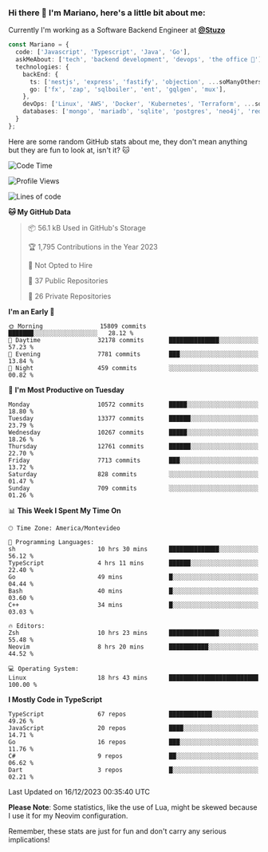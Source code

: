### Hi there 👋 I'm Mariano, here's a little bit about me:

Currently I'm working as a Software Backend Engineer at [**@Stuzo**](https://www.stuzo.com/)

```ts
const Mariano = {
  code: ['Javascript', 'Typescript', 'Java', 'Go'],
  askMeAbout: ['tech', 'backend development', 'devops', 'the office 💼'],
  technologies: {
    backEnd: {
      ts: ['nestjs', 'express', 'fastify', 'objection', ...soManyOthersFrameworks],
      go: ['fx', 'zap', 'sqlboiler', 'ent', 'gqlgen', 'mux'],
    },
    devOps: ['Linux', 'AWS', 'Docker', 'Kubernetes', 'Terraform', ...soManyOthersTools],
    databases: ['mongo', 'mariadb', 'sqlite', 'postgres', 'neo4j', 'redis', ...],
  }
};
```

Here are some random GitHub stats about me, they don't mean anything but they are fun to look at, isn't it? 🐱

<!--START_SECTION:waka-->
![Code Time](http://img.shields.io/badge/Code%20Time-1%2C451%20hrs%2038%20mins-blue)

![Profile Views](http://img.shields.io/badge/Profile%20Views-1-blue)

![Lines of code](https://img.shields.io/badge/From%20Hello%20World%20I%27ve%20Written-12.7%20million%20lines%20of%20code-blue)

**🐱 My GitHub Data** 

> 📦 56.1 kB Used in GitHub's Storage 
 > 
> 🏆 1,795 Contributions in the Year 2023
 > 
> 🚫 Not Opted to Hire
 > 
> 📜 37 Public Repositories 
 > 
> 🔑 26 Private Repositories 
 > 
**I'm an Early 🐤** 

```text
🌞 Morning                15809 commits       ███████░░░░░░░░░░░░░░░░░░   28.12 % 
🌆 Daytime                32178 commits       ██████████████░░░░░░░░░░░   57.23 % 
🌃 Evening                7781 commits        ███░░░░░░░░░░░░░░░░░░░░░░   13.84 % 
🌙 Night                  459 commits         ░░░░░░░░░░░░░░░░░░░░░░░░░   00.82 % 
```
📅 **I'm Most Productive on Tuesday** 

```text
Monday                   10572 commits       █████░░░░░░░░░░░░░░░░░░░░   18.80 % 
Tuesday                  13377 commits       ██████░░░░░░░░░░░░░░░░░░░   23.79 % 
Wednesday                10267 commits       █████░░░░░░░░░░░░░░░░░░░░   18.26 % 
Thursday                 12761 commits       ██████░░░░░░░░░░░░░░░░░░░   22.70 % 
Friday                   7713 commits        ███░░░░░░░░░░░░░░░░░░░░░░   13.72 % 
Saturday                 828 commits         ░░░░░░░░░░░░░░░░░░░░░░░░░   01.47 % 
Sunday                   709 commits         ░░░░░░░░░░░░░░░░░░░░░░░░░   01.26 % 
```


📊 **This Week I Spent My Time On** 

```text
🕑︎ Time Zone: America/Montevideo

💬 Programming Languages: 
sh                       10 hrs 30 mins      ██████████████░░░░░░░░░░░   56.12 % 
TypeScript               4 hrs 11 mins       ██████░░░░░░░░░░░░░░░░░░░   22.40 % 
Go                       49 mins             █░░░░░░░░░░░░░░░░░░░░░░░░   04.44 % 
Bash                     40 mins             █░░░░░░░░░░░░░░░░░░░░░░░░   03.60 % 
C++                      34 mins             █░░░░░░░░░░░░░░░░░░░░░░░░   03.03 % 

🔥 Editors: 
Zsh                      10 hrs 23 mins      ██████████████░░░░░░░░░░░   55.48 % 
Neovim                   8 hrs 20 mins       ███████████░░░░░░░░░░░░░░   44.52 % 

💻 Operating System: 
Linux                    18 hrs 43 mins      █████████████████████████   100.00 % 
```

**I Mostly Code in TypeScript** 

```text
TypeScript               67 repos            ████████████░░░░░░░░░░░░░   49.26 % 
JavaScript               20 repos            ████░░░░░░░░░░░░░░░░░░░░░   14.71 % 
Go                       16 repos            ███░░░░░░░░░░░░░░░░░░░░░░   11.76 % 
C#                       9 repos             ██░░░░░░░░░░░░░░░░░░░░░░░   06.62 % 
Dart                     3 repos             █░░░░░░░░░░░░░░░░░░░░░░░░   02.21 % 
```




 Last Updated on 16/12/2023 00:35:40 UTC
<!--END_SECTION:waka-->

**Please Note**: Some statistics, like the use of Lua, might be skewed because I use it for my Neovim configuration.

Remember, these stats are just for fun and don't carry any serious implications!
